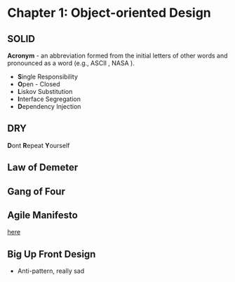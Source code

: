 # Chapter 1: Object-oriented Design

## SOLID

**Acronym** - an abbreviation formed from the initial letters of
other words and pronounced as a word (e.g., ASCII , NASA ).

* **S**ingle Responsibility
* **O**pen - Closed
* **L**iskov Substitution
* **I**nterface Segregation
* **D**ependency Injection

## DRY

**D**ont **R**epeat **Y**ourself

## Law of Demeter

## Gang of Four

## Agile Manifesto

[here](http://agilemanifesto.org)

## Big Up Front Design

* Anti-pattern, really sad
